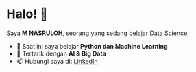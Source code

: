 # Halo! 👋
Saya **M NASRULOH**, seorang yang sedang belajar Data Science.  
- 🌱 Saat ini saya belajar **Python dan Machine Learning**  
- 🚀 Tertarik dengan **AI & Big Data**  
- 📫 Hubungi saya di: [LinkedIn](https://www.linkedin.com/in/m-nasruloh-3a460a260/)  

